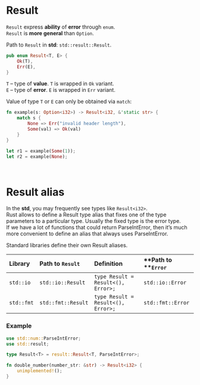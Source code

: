 # Result
``Result`` express **ability** of **error** through ``enum``.<br>
``Result`` is **more general** than ``Option``. <br>

Path to ``Result`` in **std**: ``std::result::Result``.<br>

```Rust
pub enum Result<T, E> {
    Ok(T),
    Err(E),
}
```

``T`` – type of **value**. ``T`` is wrapped in ``Ok`` variant.<br>
``E`` – type of **error**. ``E`` is wrapped in ``Err`` variant.<br>

Value of type ``T`` or ``E`` can only be obtained via ``match``:
```Rust
fn example(s: Option<i32>) -> Result<i32, &'static str> {
    match s {
        None => Err("invalid header length"),
        Some(val) => Ok(val) 
    }
}

let r1 = example(Some(1));
let r2 = example(None);
```

<br>

# Result alias
In the **std**, you may frequently see types like ``Result<i32>``.<br>
Rust allows to define a Result type alias that fixes one of the type parameters to a particular type. Usually the fixed type is the error type.<br>
If we have a lot of functions that could return ParseIntError, then it’s much more convenient to define an alias that always uses ParseIntError.<br>

Standard libraries define their own Result aliases.<br>

|**Library**|**Path to** ``Result``|**Definition**|**Path to **``Error``|
|:----------|:---------------------|:-------------|:--------------------|
|``std::io``|``std::io::Result``|``type Result = Result<(), Error>;``|``std::io::Error``|
|``std::fmt``|``std::fmt::Result``|``type Result = Result<(), Error>;``|``std::fmt::Error``|

### Example
```Rust
use std::num::ParseIntError;
use std::result;

type Result<T> = result::Result<T, ParseIntError>;

fn double_number(number_str: &str) -> Result<i32> {
    unimplemented!();
}
```



